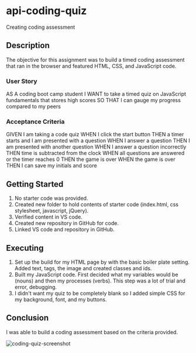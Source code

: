 # api-coding-quiz
Creating coding assessment

## Description
The objective for this assignment was to build a timed coding assessment that ran in the browser and featured HTML, CSS, and JavaScript code. 
### User Story
AS A coding boot camp student
I WANT to take a timed quiz on JavaScript fundamentals that stores high scores
SO THAT I can gauge my progress compared to my peers
### Acceptance Criteria

GIVEN I am taking a code quiz
WHEN I click the start button
THEN a timer starts and I am presented with a question
WHEN I answer a question
THEN I am presented with another question
WHEN I answer a question incorrectly
THEN time is subtracted from the clock
WHEN all questions are answered or the timer reaches 0
THEN the game is over
WHEN the game is over
THEN I can save my initials and score

## Getting Started

1. No starter code was provided.
2. Created new folder to hold contents of starter code (index.html, css stylesheet, javascript, jQuery).
3. Verified content in VS code.
4. Created new repository in GitHub for code.
5. Linked VS code and repository in GitHub.

## Executing
1. Set up the build for my HTML page by with the basic boiler plate setting. Added text, tags, the image and created classes and ids.
2. Built my JavaScript code. First decided what my variables would be (nouns) and then my processes (verbs). This step was a lot of trial and error, debugging.
3. I didn't want my quiz to be completely blank so I added simple CSS for my background, font, and my buttons.

## Conclusion
I was able to build a coding assessment based on the criteria provided.

![coding-quiz-screenshot](https://github.com/DiamondSClements/api-coding-quiz/assets/143464442/43d0afbf-6738-45b9-bb76-0e3f4eec2a4b)




